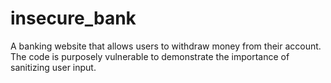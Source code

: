 # insecure_bank
A banking website that allows users to withdraw money from their account. The code is purposely vulnerable to demonstrate the importance of sanitizing user input.
